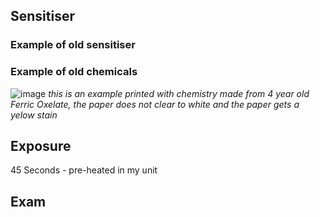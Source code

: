 

## Sensitiser



### Example of old sensitiser

### Example of old chemicals 


![image](https://github.com/user-attachments/assets/464cbd1f-af76-451d-aab9-9eccb762ed83)
_this is an example printed with chemistry made from 4 year old Ferric Oxelate, the paper does not clear to white and the paper gets a yelow stain_

## Exposure 

45 Seconds - pre-heated in my unit

## Exam
